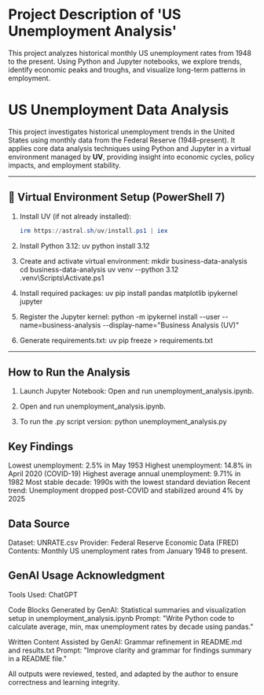 # Project Description of 'US Unemployment Analysis'

This project analyzes historical monthly US unemployment rates from 1948 to the present. Using Python and Jupyter notebooks, we explore trends, identify economic peaks and troughs, and visualize long-term patterns in employment.

# US Unemployment Data Analysis

This project investigates historical unemployment trends in the United States using monthly data from the Federal Reserve (1948–present). It applies core data analysis techniques using Python and Jupyter in a virtual environment managed by **UV**, providing insight into economic cycles, policy impacts, and employment stability.

---

## 🔧 Virtual Environment Setup (PowerShell 7)

1. Install UV (if not already installed):
   ```powershell
   irm https://astral.sh/uv/install.ps1 | iex

2. Install Python 3.12:
   uv python install 3.12

3. Create and activate virtual environment:
   mkdir business-data-analysis
   cd business-data-analysis
   uv venv --python 3.12
   .venv\Scripts\Activate.ps1

4. Install required packages:
   uv pip install pandas matplotlib ipykernel jupyter

5. Register the Jupyter kernel:
   python -m ipykernel install --user --name=business-analysis --display-name="Business Analysis (UV)"

6. Generate requirements.txt:
   uv pip freeze > requirements.txt

---

## How to Run the Analysis

1. Launch Jupyter Notebook:
   Open and run unemployment_analysis.ipynb.

2. Open and run unemployment_analysis.ipynb.

3. To run the .py script version:
   python unemployment_analysis.py

## Key Findings
Lowest unemployment: 2.5% in May 1953
Highest unemployment: 14.8% in April 2020 (COVID-19)
Highest average annual unemployment: 9.71% in 1982
Most stable decade: 1990s with the lowest standard deviation
Recent trend: Unemployment dropped post-COVID and stabilized around 4% by 2025

## Data Source
Dataset: UNRATE.csv
Provider: Federal Reserve Economic Data (FRED)
Contents: Monthly US unemployment rates from January 1948 to present.

## GenAI Usage Acknowledgment
Tools Used: ChatGPT

Code Blocks Generated by GenAI: Statistical summaries and visualization setup in unemployment_analysis.ipynb
Prompt: "Write Python code to calculate average, min, max unemployment rates by decade using pandas."

Written Content Assisted by GenAI:
Grammar refinement in README.md and results.txt
Prompt: "Improve clarity and grammar for findings summary in a README file."

All outputs were reviewed, tested, and adapted by the author to ensure correctness and learning integrity.


